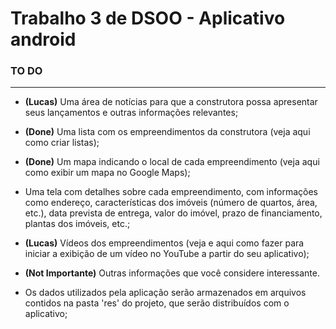 # Trabalho 3 de DSOO - Aplicativo android

### TO DO
---
- **(Lucas)** Uma área de notícias para que a construtora possa apresentar seus lançamentos e outras informações relevantes;

- **(Done)** Uma lista com os empreendimentos da construtora (veja aqui como criar listas);

- **(Done)** Um mapa indicando o local de cada empreendimento (veja aqui como exibir um mapa no Google Maps);

- Uma tela com detalhes sobre cada empreendimento, com informações como endereço, características dos imóveis (número de quartos, área, etc.), data prevista de entrega, valor do imóvel, prazo de financiamento, plantas dos imóveis, etc.;

- **(Lucas)** Vídeos dos empreendimentos (veja e aqui como fazer para iniciar a exibição de um vídeo no YouTube a partir do seu aplicativo);

- **(Not Importante)** Outras informações que você considere interessante.

- Os dados utilizados pela aplicação serão armazenados em arquivos contidos na pasta 'res' do projeto, que serão distribuídos com o aplicativo;
